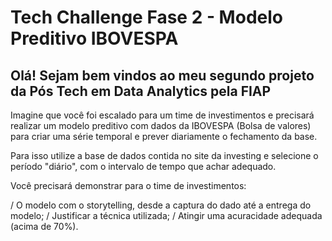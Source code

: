 # Tech Challenge Fase 2 - Modelo Preditivo IBOVESPA

## Olá! Sejam bem vindos ao meu segundo projeto da Pós Tech em Data Analytics pela FIAP

Imagine que você foi escalado para um time de investimentos e precisará realizar um modelo preditivo com dados da IBOVESPA (Bolsa de valores) para criar uma série temporal e prever diariamente o fechamento da base.

Para isso utilize a base de dados contida no site da investing e selecione o período "diário", com o intervalo de tempo que achar adequado.

Você precisará demonstrar para o time de investimentos:

/ O modelo com o storytelling, desde a captura do dado até a entrega do modelo;
/ Justificar a técnica utilizada;
/ Atingir uma acuracidade adequada (acima de 70%).

